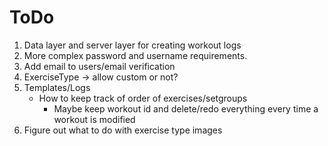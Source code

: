 # ToDo

1. Data layer and server layer for creating workout logs
1. More complex password and username requirements.
2. Add email to users/email verification
3. ExerciseType -> allow custom or not?
4. Templates/Logs
    * How to keep track of order of exercises/setgroups
        * Maybe keep workout id and delete/redo everything every time a workout is modified
5. Figure out what to do with exercise type images